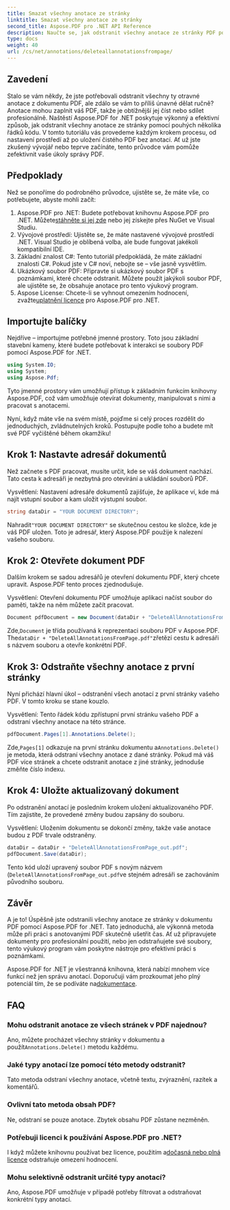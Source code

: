 ```yaml
---
title: Smazat všechny anotace ze stránky
linktitle: Smazat všechny anotace ze stránky
second_title: Aspose.PDF pro .NET API Reference
description: Naučte se, jak odstranit všechny anotace ze stránky PDF pomocí Aspose.PDF for .NET. Chcete-li efektivně vyčistit soubory PDF, postupujte podle našeho podrobného průvodce.
type: docs
weight: 40
url: /cs/net/annotations/deleteallannotationsfrompage/
---
```

## Zavedení
Stalo se vám někdy, že jste potřebovali odstranit všechny ty otravné anotace z dokumentu PDF, ale zdálo se vám to příliš únavné dělat ručně? Anotace mohou zaplnit váš PDF, takže je obtížnější jej číst nebo sdílet profesionálně. Naštěstí Aspose.PDF for .NET poskytuje výkonný a efektivní způsob, jak odstranit všechny anotace ze stránky pomocí pouhých několika řádků kódu. V tomto tutoriálu vás provedeme každým krokem procesu, od nastavení prostředí až po uložení čistého PDF bez anotací. Ať už jste zkušený vývojář nebo teprve začínáte, tento průvodce vám pomůže zefektivnit vaše úkoly správy PDF.

## Předpoklady

Než se ponoříme do podrobného průvodce, ujistěte se, že máte vše, co potřebujete, abyste mohli začít:

1.  Aspose.PDF pro .NET: Budete potřebovat knihovnu Aspose.PDF pro .NET. Můžete[stáhněte si jej zde](https://releases.aspose.com/pdf/net/) nebo jej získejte přes NuGet ve Visual Studiu.
2. Vývojové prostředí: Ujistěte se, že máte nastavené vývojové prostředí .NET. Visual Studio je oblíbená volba, ale bude fungovat jakékoli kompatibilní IDE.
3. Základní znalost C#: Tento tutoriál předpokládá, že máte základní znalosti C#. Pokud jste v C# noví, nebojte se – vše jasně vysvětlím.
4. Ukázkový soubor PDF: Připravte si ukázkový soubor PDF s poznámkami, které chcete odstranit. Můžete použít jakýkoli soubor PDF, ale ujistěte se, že obsahuje anotace pro tento výukový program.
5.  Aspose License: Chcete-li se vyhnout omezením hodnocení, zvažte[uplatnění licence](https://purchase.aspose.com/temporary-license/) pro Aspose.PDF pro .NET.

## Importujte balíčky

Nejdříve – importujme potřebné jmenné prostory. Toto jsou základní stavební kameny, které budete potřebovat k interakci se soubory PDF pomocí Aspose.PDF for .NET.

```csharp
using System.IO;
using System;
using Aspose.Pdf;
```

Tyto jmenné prostory vám umožňují přístup k základním funkcím knihovny Aspose.PDF, což vám umožňuje otevírat dokumenty, manipulovat s nimi a pracovat s anotacemi.

Nyní, když máte vše na svém místě, pojďme si celý proces rozdělit do jednoduchých, zvládnutelných kroků. Postupujte podle toho a budete mít své PDF vyčištěné během okamžiku!

## Krok 1: Nastavte adresář dokumentů

Než začnete s PDF pracovat, musíte určit, kde se váš dokument nachází. Tato cesta k adresáři je nezbytná pro otevírání a ukládání souborů PDF.

Vysvětlení: Nastavení adresáře dokumentů zajišťuje, že aplikace ví, kde má najít vstupní soubor a kam uložit výstupní soubor.

```csharp
string dataDir = "YOUR DOCUMENT DIRECTORY";
```

 Nahradit`"YOUR DOCUMENT DIRECTORY"` se skutečnou cestou ke složce, kde je váš PDF uložen. Toto je adresář, který Aspose.PDF použije k nalezení vašeho souboru.

## Krok 2: Otevřete dokument PDF

Dalším krokem se sadou adresářů je otevření dokumentu PDF, který chcete upravit. Aspose.PDF tento proces zjednodušuje.

Vysvětlení: Otevření dokumentu PDF umožňuje aplikaci načíst soubor do paměti, takže na něm můžete začít pracovat.

```csharp
Document pdfDocument = new Document(dataDir + "DeleteAllAnnotationsFromPage.pdf");
```

 Zde,`Document` je třída používaná k reprezentaci souboru PDF v Aspose.PDF. The`dataDir + "DeleteAllAnnotationsFromPage.pdf"`zřetězí cestu k adresáři s názvem souboru a otevře konkrétní PDF.

## Krok 3: Odstraňte všechny anotace z první stránky

Nyní přichází hlavní úkol – odstranění všech anotací z první stránky vašeho PDF. V tomto kroku se stane kouzlo.

Vysvětlení: Tento řádek kódu zpřístupní první stránku vašeho PDF a odstraní všechny anotace na této stránce.

```csharp
pdfDocument.Pages[1].Annotations.Delete();
```

 Zde,`Pages[1]` odkazuje na první stránku dokumentu a`Annotations.Delete()` je metoda, která odstraní všechny anotace z dané stránky. Pokud má váš PDF více stránek a chcete odstranit anotace z jiné stránky, jednoduše změňte číslo indexu.

## Krok 4: Uložte aktualizovaný dokument

Po odstranění anotací je posledním krokem uložení aktualizovaného PDF. Tím zajistíte, že provedené změny budou zapsány do souboru.

Vysvětlení: Uložením dokumentu se dokončí změny, takže vaše anotace budou z PDF trvale odstraněny.

```csharp
dataDir = dataDir + "DeleteAllAnnotationsFromPage_out.pdf";
pdfDocument.Save(dataDir);
```

Tento kód uloží upravený soubor PDF s novým názvem (`DeleteAllAnnotationsFromPage_out.pdf`ve stejném adresáři se zachováním původního souboru.

## Závěr

A je to! Úspěšně jste odstranili všechny anotace ze stránky v dokumentu PDF pomocí Aspose.PDF for .NET. Tato jednoduchá, ale výkonná metoda může při práci s anotovanými PDF skutečně ušetřit čas. Ať už připravujete dokumenty pro profesionální použití, nebo jen odstraňujete své soubory, tento výukový program vám poskytne nástroje pro efektivní práci s poznámkami.

 Aspose.PDF for .NET je všestranná knihovna, která nabízí mnohem více funkcí než jen správu anotací. Doporučuji vám prozkoumat jeho plný potenciál tím, že se podíváte na[dokumentace](https://reference.aspose.com/pdf/net/).

## FAQ

### Mohu odstranit anotace ze všech stránek v PDF najednou?
 Ano, můžete procházet všechny stránky v dokumentu a použít`Annotations.Delete()` metodu každému.

### Jaké typy anotací lze pomocí této metody odstranit?
Tato metoda odstraní všechny anotace, včetně textu, zvýraznění, razítek a komentářů.

### Ovlivní tato metoda obsah PDF?
Ne, odstraní se pouze anotace. Zbytek obsahu PDF zůstane nezměněn.

### Potřebuji licenci k používání Aspose.PDF pro .NET?
 I když můžete knihovnu používat bez licence, použitím a[dočasná nebo plná licence](https://purchase.aspose.com/temporary-license/) odstraňuje omezení hodnocení.

### Mohu selektivně odstranit určité typy anotací?
Ano, Aspose.PDF umožňuje v případě potřeby filtrovat a odstraňovat konkrétní typy anotací.